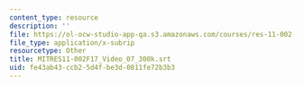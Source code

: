 ```yaml
---
content_type: resource
description: ''
file: https://ol-ocw-studio-app-qa.s3.amazonaws.com/courses/res-11-002-intentional-public-disruptions-art-responsibility-and-pedagogy-fall-2017/fe43ab43ccb25d4fbe3d0811fe72b3b3_MITRES11-002F17_Video_07_300k.vtt
file_type: application/x-subrip
resourcetype: Other
title: MITRES11-002F17_Video_07_300k.srt
uid: fe43ab43-ccb2-5d4f-be3d-0811fe72b3b3
---
```

